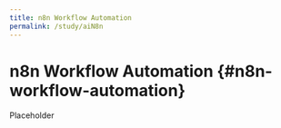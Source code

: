 ```yaml
---
title: n8n Workflow Automation
permalink: /study/aiN8n
---
```


# n8n Workflow Automation {#n8n-workflow-automation}

Placeholder

